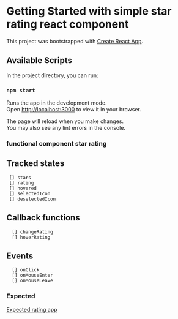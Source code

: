# Getting Started with simple star rating react component

This project was bootstrapped with [Create React App](https://github.com/facebook/create-react-app).

## Available Scripts

In the project directory, you can run:

### `npm start`

Runs the app in the development mode.\
Open [http://localhost:3000](http://localhost:3000) to view it in your browser.

The page will reload when you make changes.\
You may also see any lint errors in the console.

### functional component star rating

## Tracked states
     [] stars
     [] rating
     [] hovered
     [] selectedIcon
     [] deselectedIcon

## Callback functions
      [] changeRating
      [] hoverRating

## Events 
      [] onClick
      [] onMouseEnter
      [] onMouseLeave


### Expected 

<a href= "#"> Expected rating app</a>